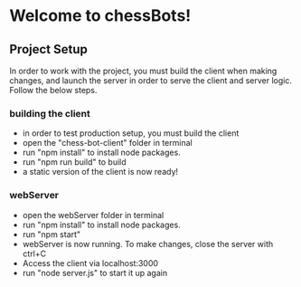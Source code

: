 # Welcome to chessBots!

## Project Setup
In order to work with the project, you must build the client when making changes, and launch the server in order to serve the client and server logic.
Follow the below steps.

### building the client
- in order to test production setup, you must build the client
- open the "chess-bot-client" folder in terminal
- run "npm install" to install node packages.
- run "npm run build" to build
- a static version of the client is now ready!

### webServer
- open the webServer folder in terminal
- run "npm install" to install node packages.
- run "npm start"
- webServer is now running. To make changes, close the server with ctrl+C
- Access the client via localhost:3000
- run "node server.js" to start it up again

